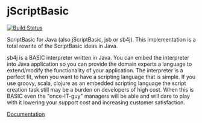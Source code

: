 jScriptBasic
============
[![Build Status](https://travis-ci.org/verhas/jScriptBasic.svg)](https://travis-ci.org/verhas/jScriptBasic)

ScriptBasic for Java (also jScriptBasic, jsb or sb4j). This implementation is a total rewrite of the ScriptBasic ideas in Java.

sb4j is a BASIC interpreter written in Java. You can embed the interpreter into Java application so you can provide the domain
experts a language to extend/modify the functionality of your application. The interpreter is a perfect fit, when you want to have
a scripting language that is simple. If you use groovy, scala, clojure as an embedded scripting language the script creation task
still may be a burden on developers of high cost. When this is BASIC even the "once-IT-guy" managers will be able and will dare to
play with it lowering your support cost and increasing customer satisfaction.

[Documentation](blob/master/site/basic.md)